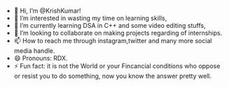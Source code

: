 - 👋 Hi, I’m @KrishKumar!
- 👀 I’m interested in wasting my time on learning skills,
- 🌱 I’m currently learning DSA in C++ and some video editing stuffs,
- 💞️ I’m looking to collaborate on making projects regarding of internships.
- 📫 How to reach me through instagram,twitter and many more social media handle.
- 😄 Pronouns: RDX.
- ⚡ Fun fact: it is not the World or your Fincancial conditions who oppose or resist you to do something, now you know the answer pretty well.

<!---
Krishrdx/Krishrdx is a ✨ special ✨ repository because its `README.md` (this file) appears on your GitHub profile.
You can click the Preview link to take a look at your changes.
--->
